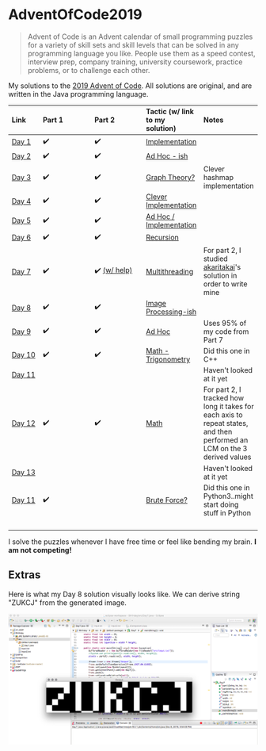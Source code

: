 # AdventOfCode2019

> Advent of Code is an Advent calendar of small programming puzzles for a variety of skill sets and skill levels that can be solved in any programming language you like. People use them as a speed contest, interview prep, company training, university coursework, practice problems, or to challenge each other.

My solutions to the [2019 Advent of Code](https://adventofcode.com/2019). All solutions are original, and are written in the Java programming language.
  
Link | Part 1 | Part 2 | Tactic (w/ link to my solution) | Notes
:------------ | :-------------| :-------------| :-------------|:-------------|
[Day 1](https://adventofcode.com/2019/day/1)| :heavy_check_mark: |  :heavy_check_mark: | [Implementation](https://github.com/boriskurikhin/AdventOfCode2019/blob/master/Day1.java) |
[Day 2](https://adventofcode.com/2019/day/2) | :heavy_check_mark: |  :heavy_check_mark: | [Ad Hoc - ish](https://github.com/boriskurikhin/AdventOfCode2019/blob/master/Day2.java) |
[Day 3](https://adventofcode.com/2019/day/3) | :heavy_check_mark: |  :heavy_check_mark: | [Graph Theory?](https://github.com/boriskurikhin/AdventOfCode2019/blob/master/Day3.java) | Clever hashmap implementation
[Day 4](https://adventofcode.com/2019/day/4) | :heavy_check_mark: |  :heavy_check_mark: | [Clever Implementation](https://github.com/boriskurikhin/AdventOfCode2019/blob/master/Day4.java) | 
[Day 5](https://adventofcode.com/2019/day/5) | :heavy_check_mark: |  :heavy_check_mark: | [Ad Hoc / Implementation](https://github.com/boriskurikhin/AdventOfCode2019/blob/master/Day5.java) |
[Day 6](https://adventofcode.com/2019/day/6) | :heavy_check_mark: |  :heavy_check_mark: | [Recursion](https://github.com/boriskurikhin/AdventOfCode2019/blob/master/Day6.java) |
[Day 7](https://adventofcode.com/2019/day/7) | :heavy_check_mark: |  :heavy_check_mark: [(w/ help)](https://github.com/akaritakai/AdventOfCode2019/blob/master/src/main/java/net/akaritakai/aoc2019/Puzzle07.java) | [Multithreading](https://github.com/boriskurikhin/AdventOfCode2019/blob/master/Day7.java) | For part 2, I studied [akaritakai](https://github.com/akaritakai)'s solution in order to write mine
[Day 8](https://adventofcode.com/2019/day/8) | :heavy_check_mark: |  :heavy_check_mark: | [Image Processing-ish](https://github.com/boriskurikhin/AdventOfCode2019/blob/master/Day8.java) |
[Day 9](https://adventofcode.com/2019/day/9) | :heavy_check_mark: |  :heavy_check_mark: | [Ad Hoc](https://github.com/boriskurikhin/AdventOfCode2019/blob/master/Day9.java) | Uses 95% of my code from Part 7
[Day 10](https://adventofcode.com/2019/day/10) | :heavy_check_mark: |  :heavy_check_mark: | [Math - Trigonometry](https://github.com/boriskurikhin/AdventOfCode2019/blob/master/Day10.cpp) | Did this one in C++
[Day 11](https://adventofcode.com/2019/day/11) |  |  |  | Haven't looked at it yet
[Day 12](https://adventofcode.com/2019/day/12) | :heavy_check_mark: | :heavy_check_mark: | [Math](https://github.com/boriskurikhin/AdventOfCode2019/blob/master/Day12.java) | For part 2, I tracked how long it takes for each axis to repeat states, and then performed an LCM on the 3 derived values
[Day 13](https://adventofcode.com/2019/day/13) |  |  |  | Haven't looked at it yet
[Day 11](https://adventofcode.com/2019/day/14) | :heavy_check_mark:  |  | [Brute Force?](https://github.com/boriskurikhin/AdventOfCode2019/blob/master/day14.py) | Did this one in Python3..might start doing stuff in Python
&nbsp;&nbsp;&nbsp;&nbsp;&nbsp;&nbsp;&nbsp;&nbsp;&nbsp;&nbsp;&nbsp;&nbsp;&nbsp; | &nbsp;&nbsp;&nbsp;&nbsp;&nbsp;&nbsp;&nbsp;&nbsp;&nbsp;&nbsp;&nbsp;&nbsp;&nbsp;&nbsp;&nbsp;&nbsp;&nbsp;&nbsp;&nbsp;&nbsp;&nbsp;&nbsp;&nbsp;&nbsp; | &nbsp;&nbsp;&nbsp;&nbsp;&nbsp;&nbsp;&nbsp;&nbsp;&nbsp;&nbsp;&nbsp;&nbsp;&nbsp;&nbsp;&nbsp;&nbsp;&nbsp;&nbsp;&nbsp;&nbsp;&nbsp;&nbsp;&nbsp;&nbsp; | | 

I solve the puzzles whenever I have free time or feel like bending my brain. **I am not competing!**

## Extras

Here is what my Day 8 solution visually looks like. We can derive string "ZUKCJ" from the generated image.

![My Java solution to day 8](day8.png)
